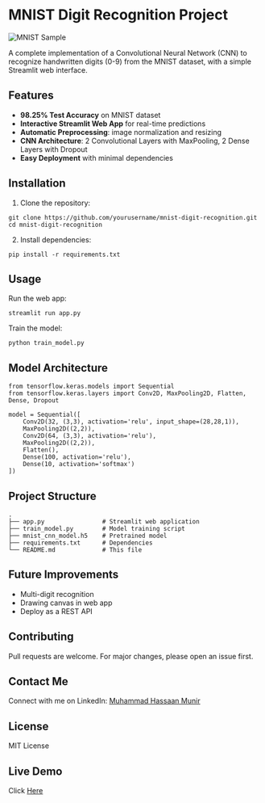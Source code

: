 # MNIST Digit Recognition Project

![MNIST Sample](https://upload.wikimedia.org/wikipedia/commons/2/27/MnistExamples.png)

A complete implementation of a Convolutional Neural Network (CNN) to recognize handwritten digits (0-9) from the MNIST dataset, with a simple Streamlit web interface.

## Features

* **98.25% Test Accuracy** on MNIST dataset
* **Interactive Streamlit Web App** for real-time predictions
* **Automatic Preprocessing**: image normalization and resizing
* **CNN Architecture**: 2 Convolutional Layers with MaxPooling, 2 Dense Layers with Dropout
* **Easy Deployment** with minimal dependencies

## Installation

1. Clone the repository:

```
git clone https://github.com/yourusername/mnist-digit-recognition.git
cd mnist-digit-recognition
```

2. Install dependencies:

```
pip install -r requirements.txt
```

## Usage

Run the web app:

```
streamlit run app.py
```

Train the model:

```
python train_model.py
```

## Model Architecture

```
from tensorflow.keras.models import Sequential
from tensorflow.keras.layers import Conv2D, MaxPooling2D, Flatten, Dense, Dropout

model = Sequential([
    Conv2D(32, (3,3), activation='relu', input_shape=(28,28,1)),
    MaxPooling2D((2,2)),
    Conv2D(64, (3,3), activation='relu'),
    MaxPooling2D((2,2)),
    Flatten(),
    Dense(100, activation='relu'),
    Dense(10, activation='softmax')
])
```

## Project Structure

```
.
├── app.py                # Streamlit web application
├── train_model.py        # Model training script
├── mnist_cnn_model.h5    # Pretrained model
├── requirements.txt      # Dependencies
└── README.md             # This file
```

## Future Improvements

* Multi-digit recognition
* Drawing canvas in web app
* Deploy as a REST API

## Contributing

Pull requests are welcome. For major changes, please open an issue first.

## Contact Me

Connect with me on LinkedIn: [Muhammad Hassaan Munir]((https://www.linkedin.com/in/muhammad-hassaan-munir-79b5b2327/))

## License

MIT License

## Live Demo

 Click [Here]((https://mnist-digit-recognitions.streamlit.app/))
